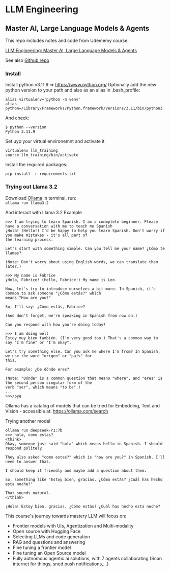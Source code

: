 # LLM Engineering
## Master AI, Large Language Models & Agents



This repo includes notes and code from Udememy course: 

[LLM Engineering: Master AI, Large Language Models & Agents](https://www.udemy.com/course/llm-engineering-master-ai-and-large-language-models/learn/lecture/46867711#overview)

See also [Github repo](https://github.com/ed-donner/llm_engineering/tree/main)


### Install
Install python v3.11.9 => https://www.python.org/
Optionally add the new python version to your path and also as an alias
in .bash_profile:
```
alias virtualenv='python -m venv'
alias python=/Library/Frameworks/Python.framework/Versions/3.11/bin/python3
```
And check:
```
$ python --version
Python 3.11.9
```

Set uyp your virtual environemnt and activate it
```
virtualenv llm_training
source llm_training/bin/activate
```

Install the required packages: 
``` 
pip install -r requirements.txt
```


### Trying out Llama 3.2
Download [Ollama](https://ollama.com/download)
In terminal, run:  
```ollama run llama3.2```

And interact with Llama 3.2
Example
```
>>> I am trying to learn Spanish. I am a conmplete beginner. Please have a conversation with me to teach me Spanish
¡Hola! (Hello!) I'd be happy to help you learn Spanish. Don't worry if you make mistakes - it's all part of
the learning process.

Let's start with something simple. Can you tell me your name? ¿Cómo te llamas?

(Note: Don't worry about using English words, we can translate them later.)

>>> My name is Fabrice
¡Hola, Fabrice! (Hello, Fabrice!) My name is Leo.

Now, let's try to introduce ourselves a bit more. In Spanish, it's common to ask someone "¿Cómo estás?" which
means "How are you?"

So, I'll say: ¿Cómo estás, Fabrice?

(And don't forget, we're speaking in Spanish from now on.)

Can you respond with how you're doing today?

>>> I am doing well
Estoy muy bien también. (I'm very good too.) That's a common way to say "I'm fine" or "I'm okay".

Let's try something else. Can you ask me where I'm from? In Spanish, we use the word "origen" or "país" for
this.

For example: ¿De dónde eres?

(Note: "Dónde" is a common question that means "where", and "eres" is the second person singular form of the
verb "ser", which means "to be".)
...
>>>/bye
```

Ollama has a catalog of models that can be tried for Embedding, Text and Vision - accessible at: https://ollama.com/search


Trying another model
```
ollama run deepseek-r1:7b
>>> hola, como estas?
<think>
Okay, someone just said "hola" which means hello in Spanish. I should respond politely.

They also asked "como estas?" which is "how are you?" in Spanish. I'll need to answer that.

I should keep it friendly and maybe add a question about them.

So, something like "Estoy bien, gracias. ¿Cómo estás? ¿Cuál has hecho esta noche?"

That sounds natural.
</think>

¡Hola! Estoy bien, gracias. ¿Cómo estás? ¿Cuál has hecho esta noche?
```

This course's journey towards mastery LLM will focus on:
- Frontier models with UIs, Agentization and Multi-modality
- Open source with Hugging Face
- Selecting LLMs and code generation
- RAG and questions and answering
- Fine tuning a frontier model
- Fine tuning an Open Source model
- Fully autnomous agentic ai solutions, with 7 agents collaborating (Scan internet for things, sned push notifications,...)
